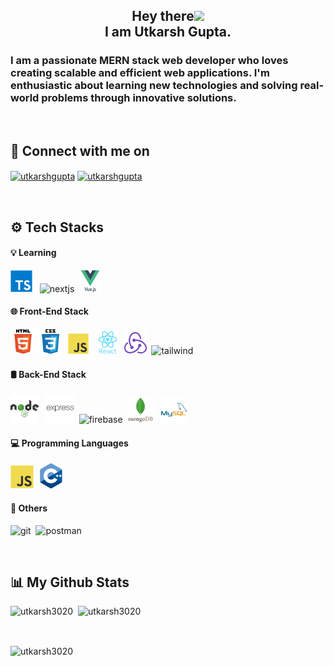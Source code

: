 <h2 align="center">Hey there<img src="https://raw.githubusercontent.com/arnoob16/arnoob16/master/wave.gif" width="30px"><br>I am Utkarsh Gupta.</h2>


### I am a passionate MERN stack web developer who loves creating scalable and efficient web applications. I'm enthusiastic about learning new technologies and solving real-world problems through innovative solutions.
<br>

## 🚀 Connect with me on
 <p align="left">
<a href="https://www.linkedin.com/in/utkarshguptta/" target="blank"><img align="center" src="https://raw.githubusercontent.com/rahuldkjain/github-profile-readme-generator/master/src/images/icons/Social/linked-in-alt.svg" alt="utkarshgupta" height="30" width="40" /></a>
<a href="https://www.hackerrank.com/er_utkarshguptaa" target="blank"><img align="center" src="https://raw.githubusercontent.com/rahuldkjain/github-profile-readme-generator/master/src/images/icons/Social/hackerrank.svg" alt="utkarshgupta" height="30" width="40" /></a>
</p>
<br>

## ⚙️ Tech Stacks

#### 💡 Learning
<p align="left">
 <img title="TypeScript" src="https://raw.githubusercontent.com/devicons/devicon/master/icons/typescript/typescript-original.svg" alt="typescript" width="35" height="35"/> &nbsp;
 <img title="Next JS" src="https://cdn.worldvectorlogo.com/logos/nextjs-2.svg" alt="nextjs" width="40" height="40"/>&nbsp;
 <img title="Vue JS" src="https://raw.githubusercontent.com/devicons/devicon/master/icons/vuejs/vuejs-original-wordmark.svg" alt="vuejs" width="35" height="35"/>
</p>


#### 🌐 Front-End Stack
<p align="left">
<img title="HTML" src="https://raw.githubusercontent.com/devicons/devicon/master/icons/html5/html5-original-wordmark.svg" alt="html5" width="40" height="40"/>
<img title="CSS" src="https://raw.githubusercontent.com/devicons/devicon/master/icons/css3/css3-original-wordmark.svg" alt="css3" width="40" height="40"/>&nbsp;
<img title="JavaScript" src="https://raw.githubusercontent.com/devicons/devicon/master/icons/javascript/javascript-original.svg" alt="javascript" width="33" height="33"/> &nbsp;
<img title="React JS" src="https://raw.githubusercontent.com/devicons/devicon/master/icons/react/react-original-wordmark.svg" alt="react" width="37" height="37"/>&nbsp;
<img title="Redux" src="https://raw.githubusercontent.com/devicons/devicon/master/icons/redux/redux-original.svg" alt="redux" width="36" height="36"/>&nbsp;
<img title="Tailwind CSS" src="https://www.vectorlogo.zone/logos/tailwindcss/tailwindcss-icon.svg" alt="tailwind" width="38" height="38"/>
</p>


#### 🛢️ Back-End Stack
<p align="left">
<img title="Node JS" src="https://raw.githubusercontent.com/devicons/devicon/master/icons/nodejs/nodejs-original-wordmark.svg" alt="nodejs" width="45" height="45"/> &nbsp;
<img title="Express JS" src="https://raw.githubusercontent.com/devicons/devicon/master/icons/express/express-original-wordmark.svg" alt="express" width="45" height="45"/>&nbsp;
<img title="Firebase" src="https://www.vectorlogo.zone/logos/firebase/firebase-icon.svg" alt="firebase" width="40" height="40"/>&nbsp;
 <img title="Mongo DB" src="https://raw.githubusercontent.com/devicons/devicon/master/icons/mongodb/mongodb-original-wordmark.svg" alt="mongodb" width="42" height="42"/> &nbsp;
 <img title="MySQL" src="https://raw.githubusercontent.com/devicons/devicon/master/icons/mysql/mysql-original-wordmark.svg" alt="mysql" width="42" height="42"/>
</p>


#### 💻 Programming Languages
<p align="left">
<img title="JavaScript" src="https://raw.githubusercontent.com/devicons/devicon/master/icons/javascript/javascript-original.svg" alt="javascript" width="37" height="37"/>&nbsp;
<img title="C++" src="https://raw.githubusercontent.com/devicons/devicon/master/icons/cplusplus/cplusplus-original.svg" alt="cplusplus" width="40" height="40"/> 
</p>


#### 🔧 Others
<p align="left">
<img title="Git" src="https://www.vectorlogo.zone/logos/git-scm/git-scm-icon.svg" alt="git" width="40" height="40"/>&nbsp;
<img title="Postman" src="https://www.vectorlogo.zone/logos/getpostman/getpostman-icon.svg" alt="postman" width="38" height="38"/>
</p>
<br>

## 📊 My Github Stats
<p><img src="https://github-readme-stats.vercel.app/api?username=utkarsh3020&show_icons=true&locale=en" alt="utkarsh3020" />&nbsp;&nbsp;<img src="https://github-readme-stats.vercel.app/api/top-langs?username=utkarsh3020&show_icons=true&locale=en&layout=compact" alt="utkarsh3020" /></p>
<br>

<p><img align="center" src="https://github-readme-streak-stats.herokuapp.com/?user=utkarsh3020&" alt="utkarsh3020" /></p>
